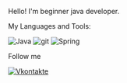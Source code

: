 
Hello! I'm beginner java developer.

My Languages and Tools:

![Java](https://img.shields.io/badge/-JAVA-grey?style=for-the-badge&logo=java&logoColor=red)
![git](https://img.shields.io/badge/-git-grey?style=for-the-badge&logo=git&logoColor=red)
![Spring](https://img.shields.io/endpoint?label=Spring&logo=Spring&style=for-the-badge)

Follow me

[![Vkontakte](https://img.shields.io/badge/-Vk-blue?style=for-the-badge&logo=Vk&logoColor=white)](https://vk.com/sulf8)
